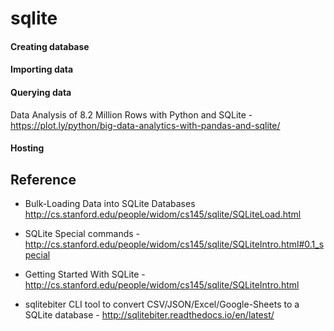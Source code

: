 sqlite 
====

#### Creating database 

#### Importing data 

#### Querying data 






Data Analysis of 8.2 Million Rows with Python and SQLite - https://plot.ly/python/big-data-analytics-with-pandas-and-sqlite/



#### Hosting 





Reference
----

- Bulk-Loading Data into SQLite Databases
http://cs.stanford.edu/people/widom/cs145/sqlite/SQLiteLoad.html

- SQLite Special commands - http://cs.stanford.edu/people/widom/cs145/sqlite/SQLiteIntro.html#0.1_special

- Getting Started With SQLite - http://cs.stanford.edu/people/widom/cs145/sqlite/SQLiteIntro.html


- sqlitebiter CLI tool to convert CSV/JSON/Excel/Google-Sheets to a SQLite database - http://sqlitebiter.readthedocs.io/en/latest/